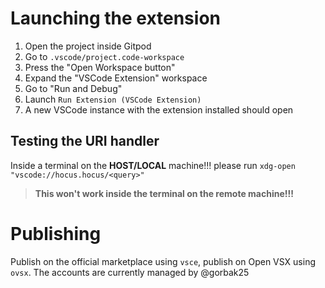 # Launching the extension

1. Open the project inside Gitpod
2. Go to `.vscode/project.code-workspace`
3. Press the "Open Workspace button"
4. Expand the "VSCode Extension" workspace
5. Go to "Run and Debug"
6. Launch `Run Extension (VSCode Extension)`
7. A new VSCode instance with the extension installed should open

## Testing the URI handler

Inside a terminal on the **HOST/LOCAL** machine!!! please run `xdg-open "vscode://hocus.hocus/<query>"`

> **This won't work inside the terminal on the remote machine!!!**

# Publishing

Publish on the official marketplace using `vsce`, publish on Open VSX using `ovsx`. The accounts are currently managed by @gorbak25
